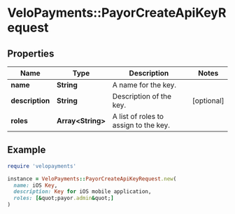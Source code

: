 # VeloPayments::PayorCreateApiKeyRequest

## Properties

| Name | Type | Description | Notes |
| ---- | ---- | ----------- | ----- |
| **name** | **String** | A name for the key. |  |
| **description** | **String** | Description of the key. | [optional] |
| **roles** | **Array&lt;String&gt;** | A list of roles to assign to the key. |  |

## Example

```ruby
require 'velopayments'

instance = VeloPayments::PayorCreateApiKeyRequest.new(
  name: iOS Key,
  description: Key for iOS mobile application,
  roles: [&quot;payor.admin&quot;]
)
```


